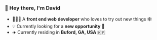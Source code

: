 ### 👋 Hey there, I'm David

- 🧑🏻‍💻 A **front end web developer** who loves to try out new things 🕸
- 💡 Currently looking for a **new opportunity** 🤙
- ✈️ Currently residing in **Buford, GA, USA** 🇰🇷
